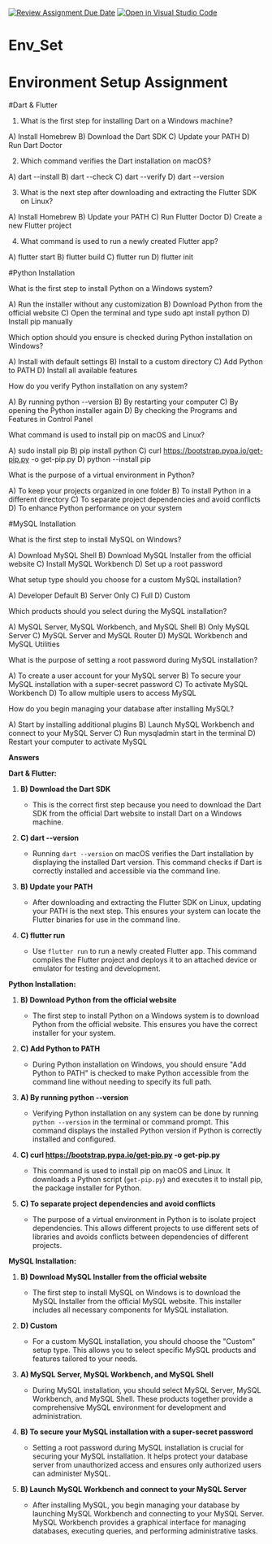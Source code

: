 [![Review Assignment Due Date](https://classroom.github.com/assets/deadline-readme-button-22041afd0340ce965d47ae6ef1cefeee28c7c493a6346c4f15d667ab976d596c.svg)](https://classroom.github.com/a/vnsr1XuU)
[![Open in Visual Studio Code](https://classroom.github.com/assets/open-in-vscode-2e0aaae1b6195c2367325f4f02e2d04e9abb55f0b24a779b69b11b9e10269abc.svg)](https://classroom.github.com/online_ide?assignment_repo_id=15622461&assignment_repo_type=AssignmentRepo)
# Env_Set

# Environment Setup Assignment

#Dart & Flutter

1. What is the first step for installing Dart on a Windows machine?

A) Install Homebrew
B) Download the Dart SDK
C) Update your PATH
D) Run Dart Doctor


2. Which command verifies the Dart installation on macOS?

A) dart --install
B) dart --check
C) dart --verify
D) dart --version


3. What is the next step after downloading and extracting the Flutter SDK on Linux?

A) Install Homebrew
B) Update your PATH
C) Run Flutter Doctor
D) Create a new Flutter project


4. What command is used to run a newly created Flutter app?

A) flutter start
B) flutter build
C) flutter run
D) flutter init


#Python Installation

What is the first step to install Python on a Windows system?

A) Run the installer without any customization
B) Download Python from the official website
C) Open the terminal and type sudo apt install python
D) Install pip manually

Which option should you ensure is checked during Python installation on Windows?

A) Install with default settings
B) Install to a custom directory
C) Add Python to PATH
D) Install all available features

How do you verify Python installation on any system?

A) By running python --version
B) By restarting your computer
C) By opening the Python installer again
D) By checking the Programs and Features in Control Panel

What command is used to install pip on macOS and Linux?

A) sudo install pip
B) pip install python
C) curl https://bootstrap.pypa.io/get-pip.py -o get-pip.py
D) python --install pip

What is the purpose of a virtual environment in Python?

A) To keep your projects organized in one folder
B) To install Python in a different directory
C) To separate project dependencies and avoid conflicts
D) To enhance Python performance on your system

#MySQL Installation

What is the first step to install MySQL on Windows?

A) Download MySQL Shell
B) Download MySQL Installer from the official website
C) Install MySQL Workbench
D) Set up a root password

What setup type should you choose for a custom MySQL installation?

A) Developer Default
B) Server Only
C) Full
D) Custom

Which products should you select during the MySQL installation?

A) MySQL Server, MySQL Workbench, and MySQL Shell
B) Only MySQL Server
C) MySQL Server and MySQL Router
D) MySQL Workbench and MySQL Utilities

What is the purpose of setting a root password during MySQL installation?

A) To create a user account for your MySQL server
B) To secure your MySQL installation with a super-secret password
C) To activate MySQL Workbench
D) To allow multiple users to access MySQL

How do you begin managing your database after installing MySQL?

A) Start by installing additional plugins
B) Launch MySQL Workbench and connect to your MySQL Server
C) Run mysqladmin start in the terminal
D) Restart your computer to activate MySQL


**Answers**


**Dart & Flutter:**

1. **B) Download the Dart SDK**
   - This is the correct first step because you need to download the Dart SDK from the official Dart website to install Dart on a Windows machine.

2. **C) dart --version**
   - Running `dart --version` on macOS verifies the Dart installation by displaying the installed Dart version. This command checks if Dart is correctly installed and accessible via the command line.

3. **B) Update your PATH**
   - After downloading and extracting the Flutter SDK on Linux, updating your PATH is the next step. This ensures your system can locate the Flutter binaries for use in the command line.

4. **C) flutter run**
   - Use `flutter run` to run a newly created Flutter app. This command compiles the Flutter project and deploys it to an attached device or emulator for testing and development.

**Python Installation:**

1. **B) Download Python from the official website**
   - The first step to install Python on a Windows system is to download Python from the official website. This ensures you have the correct installer for your system.

2. **C) Add Python to PATH**
   - During Python installation on Windows, you should ensure "Add Python to PATH" is checked to make Python accessible from the command line without needing to specify its full path.

3. **A) By running python --version**
   - Verifying Python installation on any system can be done by running `python --version` in the terminal or command prompt. This command displays the installed Python version if Python is correctly installed and configured.

4. **C) curl https://bootstrap.pypa.io/get-pip.py -o get-pip.py**
   - This command is used to install pip on macOS and Linux. It downloads a Python script (`get-pip.py`) and executes it to install pip, the package installer for Python.

5. **C) To separate project dependencies and avoid conflicts**
   - The purpose of a virtual environment in Python is to isolate project dependencies. This allows different projects to use different sets of libraries and avoids conflicts between dependencies of different projects.

**MySQL Installation:**

1. **B) Download MySQL Installer from the official website**
   - The first step to install MySQL on Windows is to download the MySQL Installer from the official MySQL website. This installer includes all necessary components for MySQL installation.

2. **D) Custom**
   - For a custom MySQL installation, you should choose the "Custom" setup type. This allows you to select specific MySQL products and features tailored to your needs.

3. **A) MySQL Server, MySQL Workbench, and MySQL Shell**
   - During MySQL installation, you should select MySQL Server, MySQL Workbench, and MySQL Shell. These products together provide a comprehensive MySQL environment for development and administration.

4. **B) To secure your MySQL installation with a super-secret password**
   - Setting a root password during MySQL installation is crucial for securing your MySQL installation. It helps protect your database server from unauthorized access and ensures only authorized users can administer MySQL.

5. **B) Launch MySQL Workbench and connect to your MySQL Server**
   - After installing MySQL, you begin managing your database by launching MySQL Workbench and connecting to your MySQL Server. MySQL Workbench provides a graphical interface for managing databases, executing queries, and performing administrative tasks.
